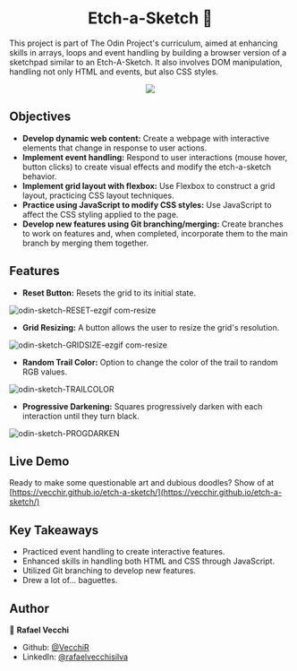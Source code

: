 
<h1 align="center">Etch-a-Sketch 🎨</h1>

This project is part of The Odin Project's curriculum, aimed at enhancing skills in arrays, loops and event handling by building a browser version of a sketchpad similar to an Etch-A-Sketch. It also involves DOM manipulation, handling not only HTML and events, but also CSS styles.

<p align="center">
<img src='https://github.com/user-attachments/assets/46abe2a0-5551-4dc3-ad44-c445945cd048'/>
</p>

## Objectives

- **Develop dynamic web content:** Create a webpage with interactive elements that change in response to user actions.
- **Implement event handling:** Respond to user interactions (mouse hover, button clicks) to create visual effects and modify the etch-a-sketch behavior.
- **Implement grid layout with flexbox:** Use Flexbox to construct a grid layout, practicing CSS layout techniques.
- **Practice using JavaScript to modify CSS styles:** Use JavaScript to affect the CSS styling applied to the page.
- **Develop new features using Git branching/merging:** Create branches to work on features and, when completed, incorporate them to the main branch by merging them together.

## Features

- **Reset Button:** Resets the grid to its initial state.

![odin-sketch-RESET-ezgif com-resize](https://github.com/user-attachments/assets/537f59c9-84a2-4161-8c58-8e49d3d64c71)

- **Grid Resizing:** A button allows the user to resize the grid's resolution.

![odin-sketch-GRIDSIZE-ezgif com-resize](https://github.com/user-attachments/assets/67d8b74f-21fc-4537-bdcc-f9344f531d8c)

- **Random Trail Color:** Option to change the color of the trail to random RGB values.

![odin-sketch-TRAILCOLOR](https://github.com/user-attachments/assets/ab9b95e9-5283-4245-920e-cc0ae6682569)

- **Progressive Darkening:** Squares progressively darken with each interaction until they turn black.

![odin-sketch-PROGDARKEN](https://github.com/user-attachments/assets/e5c39a1d-709b-413c-9ab9-75df42d5832e)


## Live Demo

Ready to make some questionable art and dubious doodles? Show of at [https://vecchir.github.io/etch-a-sketch/](https://vecchir.github.io/etch-a-sketch/)

## Key Takeaways

- Practiced event handling to create interactive features.
- Enhanced skills in handling both HTML and CSS through JavaScript.
- Utilized Git branching to develop new features.
- Drew a lot of... baguettes.

## Author

👤 **Rafael Vecchi**

-   Github: [@VecchiR](https://github.com/VecchiR)
-   LinkedIn: [@rafaelvecchisilva](https://www.linkedin.com/in/rafaelvecchisilva/)

